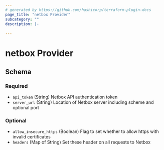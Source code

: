 ```yaml
---
# generated by https://github.com/hashicorp/terraform-plugin-docs
page_title: "netbox Provider"
subcategory: ""
description: |-
  
---
```


# netbox Provider





<!-- schema generated by tfplugindocs -->
## Schema

### Required

- `api_token` (String) Netbox API authentication token
- `server_url` (String) Location of Netbox server including scheme and optional port

### Optional

- `allow_insecure_https` (Boolean) Flag to set whether to allow https with invalid certificates
- `headers` (Map of String) Set these header on all requests to Netbox
